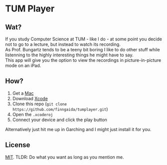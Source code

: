 # TUM Player
## Wat?
If you study Computer Science at TUM - like I do - at some point you decide not to go to a lecture, but instead to watch its recording.    
As Prof. Bungartz tends to be a teeny bit boring I like to do other stuff while listenning to the highly interesting things he might have to say.   
This app will give you the option to view the recordings in picture-in-picture mode on an iPad.

## How?
1. Get a [Mac](http://www.apple.com/de/shop/buy-mac/macbook-pro?product=MLH42D/)
2. Download [Xcode](https://itunes.apple.com/de/app/xcode/id497799835?mt=12)
3. Clone this repo (`git clone https://github.com/finngaida/tumplayer.git`)
4. Open the `.xcoderoj`
5. Connect your device and click the play button

Alternatively just hit me up in Garching and I might just install it for you.

## License
[MIT](LICENSE). TLDR: Do what you want as long as you mention me.